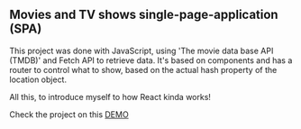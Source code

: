 ## Movies and TV shows single-page-application (SPA)

This project was done with JavaScript, using 'The movie data base API (TMDB)' and Fetch API to retrieve data.
It's based on components and has a router to control what to show, based on the actual hash property of the location object.

All this, to introduce myself to how React kinda works!

Check the project on this [DEMO](https://view-app-cr.web.app/)
